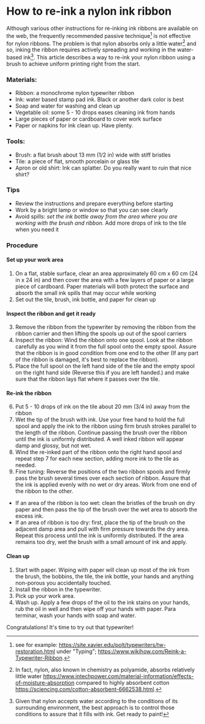 # How to re-ink a nylon ink ribbon  

Although various other instructions for re-inking ink ribbons are available on the web, the frequently recommended passive technique[^1] is not effective for nylon ribbons. The problem is that nylon absorbs only a little water[^2] and so, inking the ribbon requires actively spreading and working in the water-based ink[^3]. This article describes a way to re-ink your nylon ribbon using a brush to achieve uniform printing right from the start.  

### Materials:  

* Ribbon: a monochrome nylon typewriter ribbon  
* Ink: water based stamp pad ink. Black or another dark color is best  
* Soap and water for washing and clean up  
* Vegetable oil: some 5 - 10 drops eases cleaning ink from hands  
* Large pieces of paper or cardboard to cover work surface  
* Paper or napkins for ink clean up. Have plenty.  

### Tools:  

* Brush: a flat brush about 13 mm (1/2 in) wide with stiff bristles  
* Tile: a piece of flat, smooth porcelain or glass tile  
* Apron or old shirt: Ink can splatter. Do you really want to ruin that nice shirt?

### Tips  

* Review the instructions and prepare everything before starting  
* Work by a bright lamp or window so that you can see clearly  
* Avoid spills: *set the ink bottle away from the area where you are working with the brush and ribbon.* Add more drops of ink to the tile when you need it  

### Procedure  

#### Set up your work area  

1. On a flat, stable surface, clear an area approximately 60 cm x 60 cm (24 in x 24 in) and then cover the area with a few layers of paper or a large piece of cardboard. Paper materials will both protect the surface and absorb  the small ink spills that may occur while working  
2. Set out the tile, brush, ink bottle, and paper for clean up  

#### Inspect the ribbon and get it ready  

3. Remove the ribbon from the typewriter by removing the ribbon from the ribbon carrier and then lifting the spools up out of the spool carriers  
4. Inspect the ribbon: Wind the ribbon onto one spool. Look at the ribbon carefully as you wind it from the full spool onto the empty spool. Assure that the ribbon is in good condition from one end to the other (If any part of the ribbon is damaged, it's best to replace the ribbon).  
5. Place the full spool on the left hand side of the tile and the empty spool on the right hand side (Reverse this if you are left handed.) and make sure that the ribbon lays flat where it passes over the tile.  

#### Re-ink the ribbon  

6. Put 5 - 10 drops of ink on the tile about 20 mm (3/4 in) away from the ribbon  
7. Wet the tip of the brush with ink. Use your free hand to hold the full spool and apply the ink to the ribbon using firm brush strokes parallel to the length of the ribbon. Continue passing the brush over the ribbon until the ink is uniformly distributed. A well inked ribbon will appear damp and glossy, but not wet.  
8. Wind the re-inked part of the ribbon onto the right hand spool and repeat step 7 for each new section, adding more ink to the tile as needed.  
9. Fine tuning: Reverse the positions of the two ribbon spools and firmly pass the brush several times over each section of ribbon. Assure that the ink is applied evenly with no wet or dry areas. Work from one end of the ribbon to the other.  

* If an area of the ribbon is too wet: clean the bristles of the brush on dry paper and then pass the tip of the brush over the wet area to absorb the excess ink.  
* If an area of ribbon is too dry: first, place the tip of the brush on the adjacent damp area and pull with firm pressure towards the dry area. Repeat this process until the ink is uniformly distributed. If the area remains too dry, wet the brush with a small amount of ink and apply.  

#### Clean up  

1. Start with paper. Wiping with paper will clean up most of the ink from the brush, the bobbins, the tile, the ink bottle, your hands and anything non-porous you accidentally touched.  
2. Install the ribbon in the typewriter.  
3. Pick up your work area.  
4. Wash up. Apply a few drops of the oil to the ink stains on your hands, rub the oil in well and then wipe off your hands with paper. Para terminar, wash your hands with soap and water.  

Congratulations! It's time to try out that typewriter!  


[^1]: see for example: <https://site.xavier.edu/polt/typewriters/tw-restoration.html> under "Typing"; <https://www.wikihow.com/Reink-a-Typewriter-Ribbon>.
[^2]: In fact, nylon, also known in chemistry as polyamide, absorbs relatively little water <https://www.intechpower.com/material-information/effects-of-moisture-absorption> compared to highly absorbent cotton <https://sciencing.com/cotton-absorbent-6662538.html>.  
[^3]: Given that nylon accepts water according to the conditions of its surrounding environment, the best approach is to control those conditions to assure that it fills with ink. Get ready to paint!  

<!-- [[cinta-recarga.md]] -->  
<!-- [[typewriter.md]] -->  
<!-- [[adsorbtion.md]] -->  
<!-- #resource -->  
